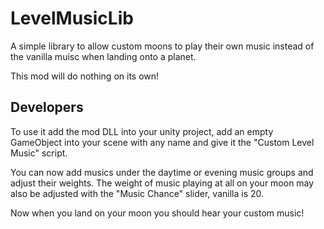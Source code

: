 # LevelMusicLib

A simple library to allow custom moons to play their own music instead of the vanilla muisc when landing onto a planet.

This mod will do nothing on its own!

## Developers
To use it add the mod DLL into your unity project, add an empty GameObject into your scene with any name and give it the "Custom Level Music" script.

You can now add musics under the daytime or evening music groups and adjust their weights. The weight of music playing at all on your moon may also be adjusted with the "Music Chance" slider, vanilla is 20.

Now when you land on your moon you should hear your custom music!